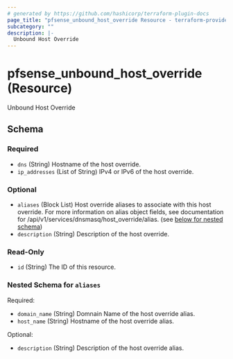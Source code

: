```yaml
---
# generated by https://github.com/hashicorp/terraform-plugin-docs
page_title: "pfsense_unbound_host_override Resource - terraform-provider-pfsense"
subcategory: ""
description: |-
  Unbound Host Override
---
```


# pfsense_unbound_host_override (Resource)

Unbound Host Override



<!-- schema generated by tfplugindocs -->
## Schema

### Required

- `dns` (String) Hostname of the host override.
- `ip_addresses` (List of String) IPv4 or IPv6 of the host override.

### Optional

- `aliases` (Block List) Host override aliases to associate with this host override. For more information on alias object fields, see documentation for /api/v1/services/dnsmasq/host_override/alias. (see [below for nested schema](#nestedblock--aliases))
- `description` (String) Description of the host override.

### Read-Only

- `id` (String) The ID of this resource.

<a id="nestedblock--aliases"></a>
### Nested Schema for `aliases`

Required:

- `domain_name` (String) Domnain Name of the host override alias.
- `host_name` (String) Hostname of the host override alias.

Optional:

- `description` (String) Description of the host override alias.
